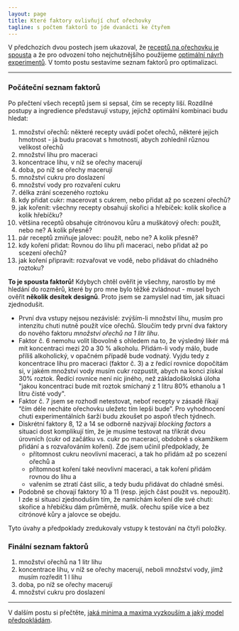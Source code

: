 ```yaml
---
layout: page
title: Které faktory ovlivňují chuť ořechovky
tagline: s počtem faktorů to jde dvanácti ke čtyřem
---
```


V předchozích dvou postech jsem ukazoval, že [receptů na ořechovku je spousta](orechovka1.html) a že pro odvození toho nejchutnějšího použijeme [optimální návrh experimentů](orechovka2.html). V tomto postu sestavíme seznam faktorů pro optimalizaci.

---
### Počáteční seznam faktorů
Po přečtení všech receptů jsem si sepsal, čím se recepty liší. Rozdílné postupy a ingredience představují vstupy, jejichž optimální kombinaci budu hledat:

1. množství ořechů: některé recepty uvádí počet ořechů, některé jejich hmotnost - já budu pracovat s hmotností, abych zohlednil různou velikost ořechů
2. množství lihu pro maceraci
3. koncentrace lihu, v níž se ořechy macerují 
4. doba, po níž se ořechy macerují
5. množství cukru pro doslazení
6. množství vody pro rozvaření cukru
7. délka zrání scezeného roztoku
8. kdy přidat cukr: macerovat s cukrem, nebo přidat až po scezení ořechů?
9. jak kořenit: všechny recepty obsahují skořici a hřebíček: kolik skořice a kolik hřebíčku?
10. většina receptů obsahuje citrónovou kůru a muškátový ořech: použít, nebo ne? A kolik přesně?
11. pár receptů zmiňuje jalovec: použít, nebo ne? A kolik přesně?
12. kdy koření přidat: Rovnou do lihu při maceraci, nebo přidat až po scezení ořechů?
13. jak koření připravit: rozvařovat ve vodě, nebo přidávat do chladného roztoku?

**To je spousta faktorů!** Kdybych chtěl ověřit je všechny, narostlo by mé hledání do rozměrů, které by pro mne bylo těžké zvládnout - musel bych ověřit **několik desítek designů**. Proto jsem se zamyslel nad tím, jak situaci zjednodušit.

- První dva vstupy nejsou nezávislé: zvýším-li množství lihu, musím pro intenzitu chuti nutně použít více ořechů. Sloučím tedy první dva faktory do nového faktoru _množství ořechů na 1 litr lihu_.
- Faktor č. 6 nemohu volit libovolně s ohledem na to, že výsledný likér má mít koncentraci mezi 20 a 30 % alkoholu. Přidám-li vody málo, bude příliš alkoholický, v opačném případě bude vodnatý. Vyjdu tedy z koncentrace lihu pro maceraci (faktor č. 3) a z ředící rovnice dopočítám si, v jakém množství vody musím cukr rozpustit, abych na konci získal 30% roztok. Ředící rovnice není nic jiného, než základoškolská úloha "jakou koncentraci bude mít roztok smíchaný z 1 litru 80% ethanolu a 1 litru čisté vody".
- Faktor č. 7 jsem se rozhodl netestovat, neboť recepty v zásadě říkají “čím déle necháte ořechovku uležetc tím lepši bude”. Pro vyhodnocení chuti experimentálních šarží budu zkoušet po aspoň třech týdnech. 
- Diskrétní faktory 8, 12 a 14 se odborně nazývají _blocking factors_ a situaci dost komplikují tím, že je musíme testovat na třikrát dvou úrovních (cukr od začátku vs. cukr po maceraci, obdobně s okamžikem přidání a s rozvařováním koření). Zde jsem učinil předpoklady, že 
  - přítomnost cukru neovlivní maceraci, a tak ho přidám až po scezení ořechů a 
  - přítomnost koření také neovlivní maceraci, a tak koření přidám rovnou do lihu a 
  - vařením se ztratí část silic, a tedy budu přidávat do chladné směsi. 
- Podobně se chovají faktory 10 a 11 (resp. jejich část použít vs. nepoužít). I zde si situaci zjednoduším tím, že namíchám koření dle své chuti: skořice a hřebíčku dám průměrně, mušk. ořechu spíše více a bez citrónové kůry a jalovce se obejdu. 

Tyto úvahy a předpoklady zredukovaly vstupy k testování na čtyři položky.

### Finální seznam faktorů

1. množství ořechů na 1 litr lihu
3. koncentrace lihu, v níž se ořechy macerují, neboli množství vody, jímž musím rozředit 1 l lihu 
4. doba, po níž se ořechy macerují
5. množství cukru pro doslazení


---

V dalším postu si přečtěte, [jaká minima a maxima vyzkouším a jaký model předpokládám](orechovka4.html).
    